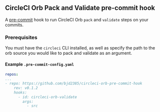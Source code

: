 CircleCI Orb Pack and Validate pre-commit hook
----------------------------------------------

A [pre-commit](https://github.com/pre-commit/pre-commit) hook to run CircleCI Orb `pack` and `validate` steps on your commits.

### Prerequisites

You must have the `circleci` CLI installed, as well as specify the path to the orb source you would like to pack and validate as an argument.

#### Example `.pre-commit-config.yaml`

```yaml
repos:
...
- repo: https://github.com/bjd2385/circleci-orb-pre-commit-hook
    rev: v0.1.2
    hooks:
      - id: circleci-orb-validate
        args:
          - src
```
